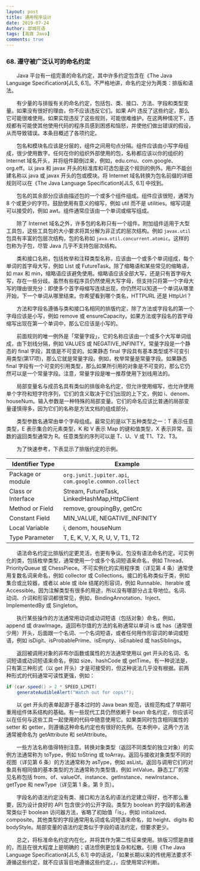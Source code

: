 ```yaml
---
layout: post
title: 通用程序设计
date: 2019-07-24
Author: 邶城花语
tags: [高效 Java]
comments: true
---
```


### 68. 遵守被广泛认可的命名约定

　　Java 平台有一组完善的命名约定，其中许多约定包含在《The Java Language Specification》[JLS, 6.1]。不严格地讲，命名约定分为两类：排版和语法。

　　有少量的与排版有关的命名约定，包括包、类、接口、方法、字段和类型变量。如果没有很好的理由，你不应该违反它们。如果 API 违反了这些约定，那么它可能很难使用。如果实现违反了这些规则，可能很难维护。在这两种情况下，违规都有可能使其他使用代码的程序员感到困惑和恼怒，并使他们做出错误的假设，从而导致错误。本条目概述了各项约定。

　　包名和模块名应该是分层的，组件之间用句点分隔。组件应该由小写字母组成，很少使用数字。任何在你的组织外部使用的包，名称都应该以你的组织的 Internet 域名开头，并将组件颠倒过来，例如，edu.cmu、com.google、org.eff。以 java 和 javax 开头的标准库和可选包是这个规则的例外。用户不能创建名称以 java 或 javax 开头的包或模块。将 Internet 域名转换为包名前缀的详细规则可以在《The Java Language Specification》[JLS, 6.1] 中找到。

　　包名的其余部分应该由描述包的一个或多个组件组成。组件应该很短，通常为 8 个或更少的字符。鼓励使用有意义的缩写，例如 util 而不是 utilities。缩写词是可以接受的，例如 awt。组件通常应该由一个单词或缩写组成。

　　除了 Internet 域名之外，许多包的名称只有一个组件。附加组件适用于大型工具包，这些工具包的大小要求将其分解为非正式的层次结构。例如 `javax.util` 包具有丰富的包层次结构，包的名称如 `java.util.concurrent.atomic`。这样的包称为子包，尽管 Java 几乎不支持包层次结构。

　　类和接口名称，包括枚举和注释类型名称，应该由一个或多个单词组成，每个单词的首字母大写，例如 List 或 FutureTask。除了缩略语和某些常见的缩略语，如 max 和 min，缩略语应该避免使用。缩略语应该全部大写，还是只有首字母大写，存在一些分歧。虽然有些程序员仍然使用大写字母，但支持只将第一个字母大写的理由很充分：即使多个首字母缩写连续出现，你仍然可以知道一个单词从哪里开始，下一个单词从哪里结束。你希望看到哪个类名，HTTPURL 还是 HttpUrl？

　　方法和字段名遵循与类和接口名相同的排版约定，除了方法或字段名的第一个字母应该是小写，例如 remove 或 ensureCapacity。如果方法或字段名的首字母缩写出现在第一个单词中，那么它应该是小写的。

　　前面规则的唯一例外是「常量字段」，它的名称应该由一个或多个大写单词组成，由下划线分隔，例如 VALUES 或 NEGATIVE_INFINITY。常量字段是一个静态的 final 字段，其值是不可变的。如果静态 final 字段具有基本类型或不可变引用类型(第17项)，那么它就是常量字段。例如，枚举常量是常量字段。如果静态 final 字段有一个可变的引用类型，那么如果所引用的对象是不可变的，那么它仍然可以是一个常量字段。注意，常量字段是唯一推荐使用下划线用法的。

　　局部变量名与成员名具有类似的排版命名约定，但允许使用缩写，也允许使用单个字符和短字符序列，它们的含义取决于它们出现的上下文，例如 i、denom、houseNum。输入参数是一种特殊的局部变量。它们的命名应该比普通的局部变量谨慎得多，因为它们的名称是方法文档的组成部分。

　　类型参数名通常由单个字母组成。最常见的是以下五种类型之一：T 表示任意类型，E 表示集合的元素类型，K 和 V 表示 Map 的键和值类型，X 表示异常。函数的返回类型通常为 R。任意类型的序列可以是 T、U、V 或 T1、T2、T3。

　　为了快速参考，下表显示了排版约定的示例。

| Identifier Type    | Example                                              |
| ------------------ | ---------------------------------------------------- |
| Package or module  | `org.junit.jupiter.api`, `com.google.common.collect` |
| Class or Interface | Stream, FutureTask, LinkedHashMap,HttpClient         |
| Method or Field    | remove, groupingBy, getCrc                           |
| Constant Field     | MIN_VALUE, NEGATIVE_INFINITY                         |
| Local Variable     | i, denom, houseNum                                   |
| Type Parameter     | T, E, K, V, X, R, U, V, T1, T2                       |

　　语法命名约定比排版约定更灵活，也更有争议。包没有语法命名约定。可实例化的类，包括枚举类型，通常使用一个或多个名词短语来命名，例如 Thread、PriorityQueue 或 ChessPiece。不可实例化的实用程序类（详见第 4 条）通常使用复数名词来命名，例如 collector 或 Collections。接口的名称类似于类，例如集合或比较器，或者以 able 或 ible 结尾的形容词，例如 Runnable、Iterable 或 Accessible。因为注解类型有很多的用途，所以没有哪部分占主导地位。名词、动词、介词和形容词都很常见，例如，BindingAnnotation、Inject、ImplementedBy 或 Singleton。

　　执行某些操作的方法通常用动词或动词短语（包括对象）命名，例如，append 或 drawImage。返回布尔值的方法的名称通常以单词 is 或 has（通常很少用）开头，后面跟一个名词、一个名词短语，或者任何用作形容词的单词或短语，例如 isDigit、isProbablePrime、isEmpty、isEnabled 或 hasSiblings。

　　返回被调用对象的非布尔函数或属性的方法通常使用以 get 开头的名词、名词短语或动词短语来命名，例如 size、hashCode 或 getTime。有一种说法是，只有第三种形式（以 get 开头）才是可接受的，但这种说法几乎没有根据。前两种形式的代码通常可读性更强，例如：

```java
if (car.speed() > 2 * SPEED_LIMIT)
    generateAudibleAlert("Watch out for cops!");
```

　　以 get 开头的表单起源于基本过时的 Java bean 规范，该规范构成了早期可重用组件体系结构的基础。有一些现代工具仍然依赖于 bean 命名约定，你应该可以在任何与这些工具一起使用的代码中随意使用它。如果类同时包含相同属性的 setter 和 getter，则遵循这种命名约定也有很好的先例。在本例中，这两个方法通常被命名为 getAttribute 和 setAttribute。

　　一些方法名称值得特别注意。转换对象类型（返回不同类型的独立对象）的实例方法通常称为 toType，例如 toString 或 toArray。返回与接收对象类型不同的视图（详见第 6 条）的方法通常称为 asType，例如 asList。返回与调用它们的对象具有相同值的基本类型的方法通常称为类型值，例如 intValue。静态工厂的常见名称包括 from、of、valueOf、instance、getInstance、newInstance、getType 和 newType（详见第 1 条，第 9 页）。

　　字段名的语法约定没有类、接口和方法名的语法约定建立得好，也不那么重要，因为设计良好的 API 包含很少的公开字段。类型为 boolean 的字段的名称通常类似于 boolean 访问器方法，省略了初始值「is」，例如 initialized、composite。其他类型的字段通常用名词或名词短语来命名，如 height、digits 和 bodyStyle。局部变量的语法约定类似于字段的语法约定，但要求更少。

　　总之，将标准命名约定内在化，并将其作为第二性征来使用。排版习惯是直接的，而且在很大程度上是明确的；语法惯例更加复杂和松散。引用《The Java Language Specification》[JLS, 6.1] 中的话说，「如果长期以来的传统用法要求不遵循这些约定，就不应该盲目地遵循这些约定。」，应使用常识判断。

